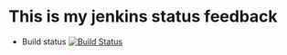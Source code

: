# This is my jenkins status feedback

* Build status
[![Build Status](http://132.145.29.254:8080/buildStatus/icon?job=mvn-compile)](http://132.145.29.254:8080/job/mvn-compile/)
